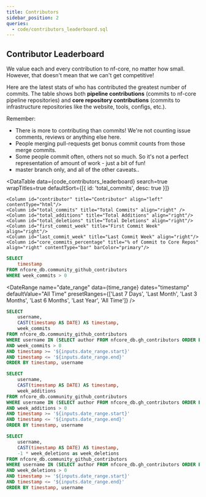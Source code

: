 ```yaml
---
title: Contributors
sidebar_position: 2
queries:
  - code/contributors_leaderboard.sql
---
```


## Contributor Leaderboard

We value each and every contribution to nf-core, no matter how small. However, that doesn't mean that we can't get competitive!

Here are the latest stats of who has contributed the greatest number of commits. The table shows both **pipeline contributions** (commits to nf-core pipeline repositories) and **core repository contributions** (commits to infrastructure repositories like the website, tools, configs, etc.).

Remember:

- There is more to contributing than commits! We're not counting issue comments, reviews or anything else here.
- People merging pull-requests get bonus commit counts from those merge commits.
- Some people commit often, others not so much. So it's not a perfect representation of amount of work - just a bit of fun!
- master branch only, and all of the other caveats..


<DataTable 
    data={code_contributors_leaderboard}
    search=true
    wrapTitles=true
    defaultSort={[{ id: 'total_commits', desc: true }]}
>
    <Column id="contributor" title="Contributor" align="left" contentType="html"/>
    <Column id="total_commits" title="Total Commits" align="right" />
    <Column id="total_additions" title="Total Additions" align="right"/>
    <Column id="total_deletions" title="Total Deletions" align="right"/>
    <Column id="first_commit_week" title="First Commit Week" align="right"/>
    <Column id="last_commit_week" title="Last Commit Week" align="right"/>
    <Column id="core_commits_percentage" title="% of Commit to Core Repos" align="right" contentType="bar" barColor="primary"/>
</DataTable>

```sql time_range
SELECT 
    timestamp
FROM nfcore_db.community_github_contributors
WHERE week_commits > 0
```

<DateRange
    name="date_range"
    data={time_range}
    dates="timestamp"
    defaultValue="All Time"
    presetRanges={['Last 7 Days', 'Last Month', 'Last 3 Months', 'Last 6 Months', 'Last Year', 'All Time']}
/>

```sql top_contributors_commits_filtered
SELECT 
    username,
    CAST(timestamp AS DATE) AS timestamp,
    week_commits
FROM nfcore_db.community_github_contributors
WHERE username IN (SELECT author FROM nfcore_db.gh_contributors ORDER BY total_sum_commits DESC LIMIT 10) 
AND week_commits > 0
AND timestamp >= '${inputs.date_range.start}' 
AND timestamp <= '${inputs.date_range.end}'
ORDER BY timestamp, username
```

```sql top_contributors_additions_filtered
SELECT 
    username,
    CAST(timestamp AS DATE) AS timestamp,
    week_additions
FROM nfcore_db.community_github_contributors
WHERE username IN (SELECT author FROM nfcore_db.gh_contributors ORDER BY total_sum_additions DESC LIMIT 10) 
AND week_additions > 0
AND timestamp >= '${inputs.date_range.start}' 
AND timestamp <= '${inputs.date_range.end}'
ORDER BY timestamp, username
```

```sql top_contributors_deletions_filtered
SELECT 
    username,
    CAST(timestamp AS DATE) AS timestamp,
    -1 * week_deletions as week_deletions
FROM nfcore_db.community_github_contributors
WHERE username IN (SELECT author FROM nfcore_db.gh_contributors ORDER BY total_sum_deletions DESC LIMIT 10) 
AND week_deletions > 0
AND timestamp >= '${inputs.date_range.start}' 
AND timestamp <= '${inputs.date_range.end}'
ORDER BY timestamp, username
```


<Tabs>
    <Tab label="Commits">

<LineChart
    data={top_contributors_commits_filtered}
    x="timestamp"
    y="week_commits"
    series="username"
    sort=false
    yMin=0
/>

</Tab>
    <Tab label="Additions">

<LineChart
    data={top_contributors_additions_filtered}
    x="timestamp"
    y="week_additions"
    series="username"
    sort=false
/>

</Tab>
<Tab label="Deletions">

<LineChart
    data={top_contributors_deletions_filtered}
    x="timestamp"
    y="week_deletions"
    series="username"
    sort=false
/>

</Tab>
</Tabs>
